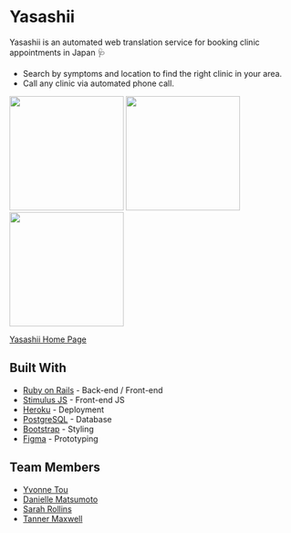 # Yasashii
Yasashii is an automated web translation service for booking clinic appointments in Japan 🩺
- Search by symptoms and location to find the right clinic in your area.
- Call any clinic via automated phone call. 

<nobr><img src="https://user-images.githubusercontent.com/114258514/225004289-c35d9c5a-1b70-4cb4-827a-b95b40be4503.jpg" width= "200"></nobr>
<nobr><img src="https://user-images.githubusercontent.com/114258514/225004346-98ec4bbf-c33e-4d4e-85ec-7c08dcbbabbd.jpg" width= "200"></nobr>
<img src="https://user-images.githubusercontent.com/114258514/225004389-c56d9630-8574-4d4f-9e5f-2b7ae8333107.jpg" width= "200">


<a href="https://yasashii.herokuapp.com/">Yasashii Home Page</a>

## Built With
- [Ruby on Rails](https://guides.rubyonrails.org/) - Back-end / Front-end
- [Stimulus JS](https://stimulus.hotwired.dev/) - Front-end JS
- [Heroku](https://heroku.com/) - Deployment
- [PostgreSQL](https://www.postgresql.org/) - Database
- [Bootstrap](https://getbootstrap.com/) - Styling
- [Figma](https://www.figma.com) - Prototyping

## Team Members
- [Yvonne Tou](https://www.linkedin.com/in/touyvonne/)
- [Danielle Matsumoto](https://www.linkedin.com/in/danielle-matsumoto/)
- [Sarah Rollins](https://www.linkedin.com/in/sarah-rollins-sr/)
- [Tanner Maxwell](https://www.linkedin.com/in/tanner-maxwell-18052088/)

